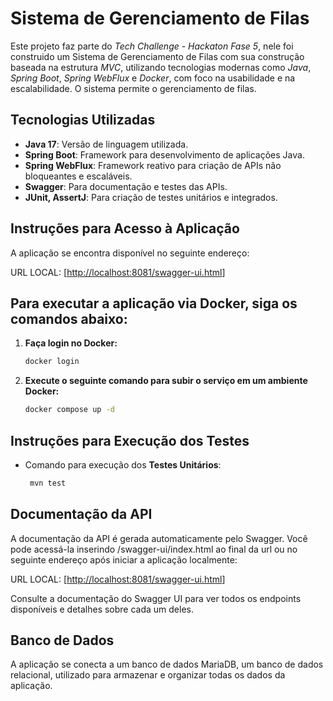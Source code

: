 #  Sistema de Gerenciamento de Filas

Este projeto faz parte do *Tech Challenge - Hackaton Fase 5*, nele foi construido um Sistema de Gerenciamento de Filas com sua construção baseada na estrutura *MVC*, utilizando tecnologias modernas como *Java*, *Spring Boot*, *Spring WebFlux* e *Docker*, com foco na usabilidade e na escalabilidade. O sistema permite o gerenciamento de filas.

## Tecnologias Utilizadas

- **Java 17**: Versão de linguagem utilizada.
- **Spring Boot**: Framework para desenvolvimento de aplicações Java.
- **Spring WebFlux**: Framework reativo para criação de APIs não bloqueantes e escaláveis. 
- **Swagger**: Para documentação e testes das APIs.
- **JUnit, AssertJ**: Para criação de testes unitários e integrados.

## Instruções para Acesso à Aplicação

A aplicação se encontra disponível no seguinte endereço:

URL LOCAL: [[http://localhost:8081/swagger-ui.html](http://localhost:8081/swagger-ui.html)]

## Para executar a aplicação via Docker, siga os comandos abaixo:

1. **Faça login no Docker:**
   ```bash
   docker login
    ```
2. **Execute o seguinte comando para subir o serviço em um ambiente Docker:**
     ```bash
    docker compose up -d
    ```
## Instruções para Execução dos Testes

- Comando para execução dos **Testes Unitários**:
   ```bash
    mvn test
    ```

## Documentação da API

A documentação da API é gerada automaticamente pelo Swagger. Você pode acessá-la inserindo /swagger-ui/index.html ao final da url ou no seguinte endereço após iniciar a aplicação localmente:

URL LOCAL: [[http://localhost:8081/swagger-ui.html](http://localhost:8081/swagger-ui.html)]

Consulte a documentação do Swagger UI para ver todos os endpoints disponíveis e detalhes sobre cada um deles.

## Banco de Dados

A aplicação se conecta a um banco de dados MariaDB, um banco de dados relacional, utilizado para armazenar e organizar todas os dados da aplicação.
